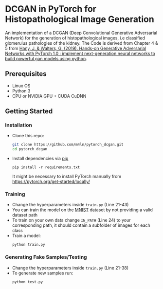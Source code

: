 # DCGAN in PyTorch for Histopathological Image Generation
An implementation of a DCGAN (Deep Convolutional Generative Adversarial Network) for the generation of histopathological images, i.e classified glomerulus pathologies of the kidney.
The Code is derived from Chapter 4 & 5 from [Hany, J. & Walters, G. (2019). Hands-on Generative Adversarial Networks with PyTorch 1.0 : implement next-generation neural networks to build powerful gan models using python](https://github.com/PacktPublishing/Hands-On-Generative-Adversarial-Networks-with-PyTorch-1.x#hands-on-generative-adversarial-networks-with-pytorch-10).

## Prerequisites
- Linux OS
- Python 3
- CPU or NVIDIA GPU + CUDA CuDNN

## Getting Started
### Installation

- Clone this repo:
    ```bash
    git clone https://github.com/m4ln/pytorch_dcgan.git
    cd pytorch_dcgan
    ```

- Install dependencies via [pip](https://pypi.org/project/pip/)
  ```
  pip install -r requirements.txt
  ```
  It might be necessary to install PyTorch manually from https://pytorch.org/get-started/locally/

### Training
- Change the hyperparameters inside `train.py` (Line 21-43)
- You can train the model on the [MNIST](https://www.tensorflow.org/datasets/catalog/mnist) dataset by not providing a valid dataset path
- To train on your own data change `IN_PATH` (Line 24) to your corresponding path, it should contain a subfolder of images for each class
- Train a model:
  ```bash
  python train.py
  ```
  
### Generating Fake Samples/Testing
- Change the hyperparameters inside `train.py` (Line 21-38)
- To generate new samples run:
  ```bash
  python test.py
  ```